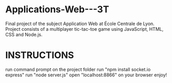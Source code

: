 # Applications-Web---3T
Final project of the subject Application Web at École Centrale de Lyon. 
Project consists of a multiplayer tic-tac-toe game using JavaScript, HTML, CSS and Node.js.

# INSTRUCTIONS
run command prompt on the project folder
run "npm install socket.io express"
run "node server.js"
open "localhost:8866" on your browser
enjoy!
